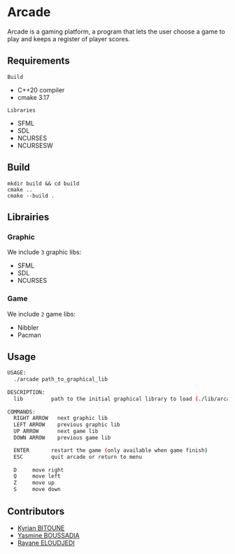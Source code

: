 # Arcade
Arcade is a gaming platform, a program that lets the user choose a game to play and keeps a register of player scores.

## Requirements

`Build`
- C++20 compiler
- cmake 3.17

`Libraries`
- SFML
- SDL
- NCURSES
- NCURSESW

## Build

```
mkdir build && cd build
cmake ..
cmake --build .
```

## Librairies
### Graphic
We include `3` graphic libs:   
- SFML
- SDL
- NCURSES   

### Game
We include `2` game libs:
- Nibbler
- Pacman  

## Usage
```bash
USAGE:
  ./arcade path_to_graphical_lib
  
DESCRIPTION:
  lib         path to the initial graphical library to load (./lib/arcade_lib_name.so)
  
COMMANDS:
  RIGHT ARROW   next graphic lib
  LEFT ARROW    previous graphic lib
  UP ARROW      next game lib
  DOWN ARROW    previous game lib

  ENTER       restart the game (only available when game finish)
  ESC         quit arcade or return to menu
  
  D     move right
  Q     move left
  Z     move up
  S     move down
```

## Contributors

- [Kyrian BITOUNE](https://github.com/kbitoune)
- [Yasmine BOUSSADIA](https://github.com/yboussadia)
- [Rayane ELOUDJEDI](https://github.com/RayaneTekMars)
